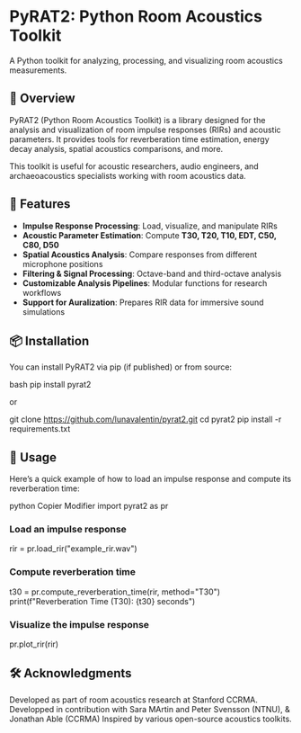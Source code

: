 # PyRAT2: Python Room Acoustics Toolkit

A Python toolkit for analyzing, processing, and visualizing room acoustics measurements.

## 📌 Overview
PyRAT2 (Python Room Acoustics Toolkit) is a library designed for the analysis and visualization of room impulse responses (RIRs) and acoustic parameters. It provides tools for reverberation time estimation, energy decay analysis, spatial acoustics comparisons, and more.

This toolkit is useful for acoustic researchers, audio engineers, and archaeoacoustics specialists working with room acoustics data.

## 🚀 Features
- **Impulse Response Processing**: Load, visualize, and manipulate RIRs  
- **Acoustic Parameter Estimation**: Compute **T30, T20, T10, EDT, C50, C80, D50**  
- **Spatial Acoustics Analysis**: Compare responses from different microphone positions  
- **Filtering & Signal Processing**: Octave-band and third-octave analysis  
- **Customizable Analysis Pipelines**: Modular functions for research workflows  
- **Support for Auralization**: Prepares RIR data for immersive sound simulations 

## 📦 Installation
You can install PyRAT2 via pip (if published) or from source:

bash
pip install pyrat2

or

git clone https://github.com/lunavalentin/pyrat2.git
cd pyrat2
pip install -r requirements.txt

## 📝 Usage
Here’s a quick example of how to load an impulse response and compute its reverberation time:

python
Copier
Modifier
import pyrat2 as pr

### Load an impulse response
rir = pr.load_rir("example_rir.wav")

### Compute reverberation time
t30 = pr.compute_reverberation_time(rir, method="T30")
print(f"Reverberation Time (T30): {t30} seconds")

### Visualize the impulse response
pr.plot_rir(rir)

## 🛠️ Acknowledgments
Developed as part of room acoustics research at Stanford CCRMA.
Developped in contribution with Sara MArtin and Peter Svensson (NTNU), & Jonathan Able (CCRMA)
Inspired by various open-source acoustics toolkits.
